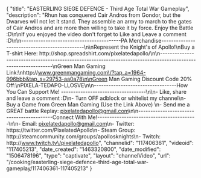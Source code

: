 {
    "title": "EASTERLING SIEGE DEFENCE - Third Age Total War Gameplay",
    "description": "Rhun has conquered Cair Andros from Gondor, but the Dwarves will not let it stand.  They assemble an army to march to the gates of Cair Andros and are more then willing to take it by force.  Enjoy the Battle :D\n\nIf you enjoyed the video don't forget to Like and Leave a comment :D\n\n-----------------------------------------PA Merchandise----------------------------------------------\n\nRepresent the Knight's of Apollo!\nBuy a T-shirt Here: http:\/\/shop.spreadshirt.com\/pixelatedapollo\/\n\n---------------------------------------------------------------------------------------------------------------\nGreen Man Gaming Link:\nhttp:\/\/www.greenmangaming.com\/?tap_a=1964-996bbb&tap_s=29753-aa0a78\n\nGreen Man Gaming Discount Code 20% Off:\nPIXELA-TEDAPO-LLOSVE\n\n----------------------------------How You Can Support Me! -----------------------------------\n\n- Like, share and leave a comment :D\n- Turn OFF adblock or whitelist my channel\n- Buy a Game from Green Man Gaming (Use the Link Above) \n- Send me a GREAT battle Replay: pixelatedapollo@gmail.com\n\n------------------------------------------Connect With Me!-----------------------------------------\n\n- Email: pixelatedapollo@gmail.com\n- Twitter: https:\/\/twitter.com\/PixelatedApollo\n- Steam Group:  http:\/\/steamcommunity.com\/groups\/apollosknights\n- Twitch: http:\/\/www.twitch.tv\/pixelatedapollo",
    "channelid": "117406361",
    "videoid": "117405213",
    "date_created": "1463320800",
    "date_modified": "1506478196",
    "type": "captivate",
    "layout": "channelVideo",
    "url": "\/cooking\/easterling-siege-defence-third-age-total-war-gameplay\/117406361-117405213"
}